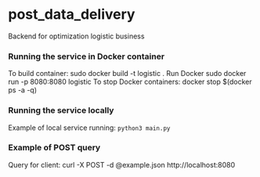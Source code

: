 # post_data_delivery
Backend for optimization logistic business

### Running the service in Docker container
To build container: sudo docker build -t logistic . 
Run Docker sudo docker run -p 8080:8080 logistic
To stop Docker containers: docker stop $(docker ps -a -q)
### Running the service locally
Example of local service running: `python3 main.py`
### Example of POST query
Query for client: curl -X POST -d @example.json http://localhost:8080
